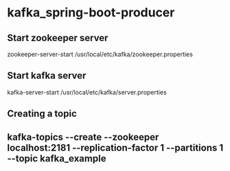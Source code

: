 # kafka_spring-boot-producer

<h2>Start zookeeper server</h2>
zookeeper-server-start /usr/local/etc/kafka/zookeeper.properties

</br>

<h2>Start kafka server</h2>
kafka-server-start /usr/local/etc/kafka/server.properties
<h2>Creating a topic<h2/>
 kafka-topics --create --zookeeper localhost:2181 --replication-factor 1 --partitions 1 --topic kafka_example
